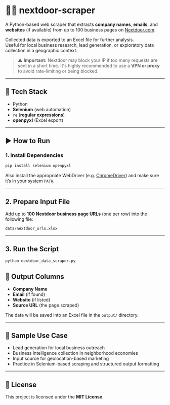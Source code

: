 # 🕵️‍♂️ nextdoor-scraper

A Python-based web scraper that extracts **company names**, **emails**, and **websites** (if available) from up to 100 business pages on [Nextdoor.com](https://nextdoor.com).

Collected data is exported to an Excel file for further analysis.  
Useful for local business research, lead generation, or exploratory data collection in a geographic context.

> ⚠️ **Important:** Nextdoor may block your IP if too many requests are sent in a short time. It's highly recommended to use a **VPN or proxy** to avoid rate-limiting or being blocked.

---

## 🔧 Tech Stack

- Python  
- **Selenium** (web automation)  
- `re` (**regular expressions**)  
- **openpyxl** (Excel export)

---

## ▶️ How to Run

### 1. Install Dependencies

```bash
pip install selenium openpyxl
```

Also install the appropriate WebDriver (e.g. [ChromeDriver](https://sites.google.com/chromium.org/driver/)) and make sure it’s in your system `PATH`.

---

## 2. Prepare Input File

Add up to **100 Nextdoor business page URLs** (one per row) into the following file:

```bash
data/nextdoor_urls.xlsx
```

---

## 3. Run the Script

```bash
python nextdoor_data_scraper.py
```

## 📁 Output Columns

- **Company Name**  
- **Email** (if found)  
- **Website** (if listed)  
- **Source URL** (the page scraped)

The data will be saved into an Excel file in the `output/` directory.

---

## 💼 Sample Use Case

- Lead generation for local business outreach  
- Business intelligence collection in neighborhood economies  
- Input source for geolocation-based marketing  
- Practice in Selenium-based scraping and structured output formatting

---

## 📜 License

This project is licensed under the **MIT License**.

